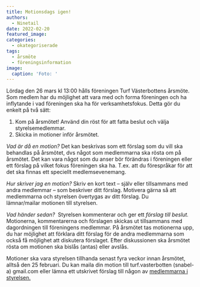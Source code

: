 ```yaml
---
title: Motionsdags igen!
authors: 
  - Ninetail
date: 2022-02-20
featured_image: 
categories: 
  - okategoriserade
tags: 
  - årsmöte
  - föreningsinformation
image: 
  caption: 'Foto: '
---
```


Lördag den 26 mars kl 13:00 hålls föreningen Turf Västerbottens årsmöte. Som medlem har du möjlighet att vara med och forma föreningen och ha inflytande i vad föreningen ska ha för verksamhetsfokus. Detta gör du enkelt på två sätt:

1. Kom på årsmötet! Använd din röst för att fatta beslut och välja styrelsemedlemmar.
2. Skicka in motioner inför årsmötet.

_Vad är då en motion?_ Det kan beskrivas som ett förslag som du vill ska behandlas på årsmötet, dvs något som medlemmarna ska rösta om på årsmötet. Det kan vara något som du anser bör förändras i föreningen eller ett förslag på vilket fokus föreningen ska ha. T.ex. att du förespråkar för att det ska finnas ett speciellt medlemsevenemang.

_Hur skriver jag en motion?_ Skriv en kort text – själv eller tillsammans med andra medlemmar – som beskriver ditt förslag. Motivera gärna så att medlemmarna och styrelsen övertygas av ditt förslag. Du lämnar/mailar motionen till styrelsen.

_Vad händer sedan?_  Styrelsen kommenterar och ger ett _förslag till beslut._ Motionerna, kommentarerna och förslagen skickas ut tillsammans med dagordningen till föreningens medlemmar. På årsmötet tas motionerna upp, du har möjlighet att förklara ditt förslag för de andra medlemmarna som också få möjlighet att diskutera förslaget. Efter diskussionen ska årsmötet rösta om motionen ska bislås (antas) eller avslås.

Motioner ska vara styrelsen tillhanda senast fyra veckor innan årsmötet, alltså den 25 februari. Du kan maila din motion till turf.vasterbotten (snabel-a) gmail.com eller lämna ett utskrivet förslag till någon av [medlemmarna i styrelsen.](https://turfvasterbotten.wordpress.com/styrelsen/)
